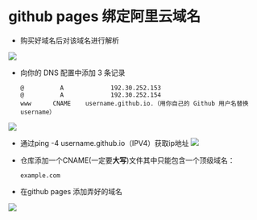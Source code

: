 # **github pages 绑定阿里云域名**

- 购买好域名后对该域名进行解析

![](../../image/alicloud.jpg)

- 向你的 DNS 配置中添加 3 条记录

  ```
  @          A             192.30.252.153
  @          A             192.30.252.154
  www      CNAME    username.github.io.（用你自己的 Github 用户名替换 username）
  ```
  
  

![](../../image/alicloud2.jpg)

- 通过ping -4 username.github.io（IPV4）获取ip地址
![](../../image/alicloud3.jpg)

- 仓库添加一个CNAME(一定要**大写**)文件其中只能包含一个顶级域名：

  ```
  example.com
  ```

- 在github pages 添加弄好的域名

![](../../image/github.jpg)